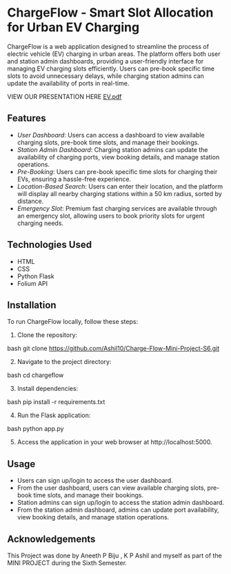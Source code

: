 # ChargeFlow - Smart Slot Allocation for Urban EV Charging

ChargeFlow is a web application designed to streamline the process of electric vehicle (EV) charging in urban areas. The platform offers both user and station admin dashboards, providing a user-friendly interface for managing EV charging slots efficiently. Users can pre-book specific time slots to avoid unnecessary delays, while charging station admins can update the availability of ports in real-time.

VIEW OUR PRESENTATION HERE
[EV.pdf](https://github.com/Ashil10/Charge-Flow-Mini-Project-S6/files/15129669/EV.pdf)

## Features

- *User Dashboard*: Users can access a dashboard to view available charging slots, pre-book time slots, and manage their bookings.
- *Station Admin Dashboard*: Charging station admins can update the availability of charging ports, view booking details, and manage station operations.
- *Pre-Booking*: Users can pre-book specific time slots for charging their EVs, ensuring a hassle-free experience.
- *Location-Based Search*: Users can enter their location, and the platform will display all nearby charging stations within a 50 km radius, sorted by distance.
- *Emergency Slot*: Premium fast charging services are available through an emergency slot, allowing users to book priority slots for urgent charging needs.

## Technologies Used

- HTML
- CSS
- Python Flask
- Folium API

## Installation

To run ChargeFlow locally, follow these steps:

1. Clone the repository:

bash
git clone https://github.com/Ashil10/Charge-Flow-Mini-Project-S6.git


2. Navigate to the project directory:

bash
cd chargeflow


3. Install dependencies:

bash
pip install -r requirements.txt


4. Run the Flask application:

bash
python app.py


5. Access the application in your web browser at http://localhost:5000.

## Usage

- Users can sign up/login to access the user dashboard.
- From the user dashboard, users can view available charging slots, pre-book time slots, and manage their bookings.
- Station admins can sign up/login to access the station admin dashboard.
- From the station admin dashboard, admins can update port availability, view booking details, and manage station operations.


## Acknowledgements

This Project was done by Aneeth P Biju , K P Ashil and myself as part of the MINI PROJECT during the Sixth Semester.
